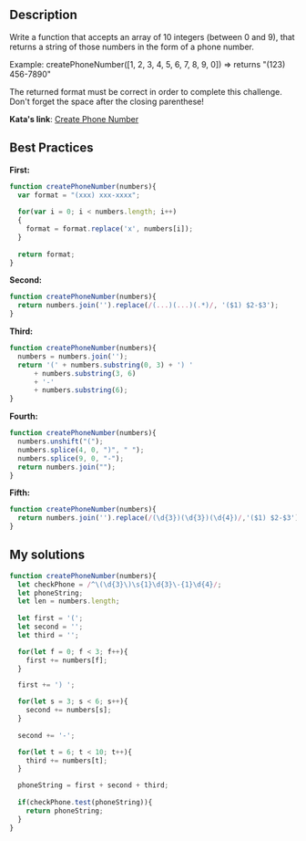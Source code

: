 ## Description

Write a function that accepts an array of 10 integers (between 0 and 9), that returns a string of those numbers in the form of a phone number.

Example:
createPhoneNumber([1, 2, 3, 4, 5, 6, 7, 8, 9, 0]) => returns "(123) 456-7890"

The returned format must be correct in order to complete this challenge. 
Don't forget the space after the closing parenthese!

**Kata's link**: [Create Phone Number](http://www.codewars.com/kata/create-phone-number/)

## Best Practices

**First:**
```js
function createPhoneNumber(numbers){
  var format = "(xxx) xxx-xxxx";
  
  for(var i = 0; i < numbers.length; i++)
  {
    format = format.replace('x', numbers[i]);
  }
  
  return format;
}
```

**Second:**
```js
function createPhoneNumber(numbers){
  return numbers.join('').replace(/(...)(...)(.*)/, '($1) $2-$3');
}
```

**Third:**
```js
function createPhoneNumber(numbers){
  numbers = numbers.join('');
  return '(' + numbers.substring(0, 3) + ') ' 
      + numbers.substring(3, 6) 
      + '-' 
      + numbers.substring(6);
}
```

**Fourth:**
```js
function createPhoneNumber(numbers){
  numbers.unshift("(");
  numbers.splice(4, 0, ")", " ");
  numbers.splice(9, 0, "-");
  return numbers.join("");
}
```

**Fifth:**
```js
function createPhoneNumber(numbers){
  return numbers.join('').replace(/(\d{3})(\d{3})(\d{4})/,'($1) $2-$3');
}
```

## My solutions
```js
function createPhoneNumber(numbers){
  let checkPhone = /^\(\d{3}\)\s{1}\d{3}\-{1}\d{4}/;
  let phoneString;  
  let len = numbers.length;
  
  let first = '(';
  let second = '';
  let third = '';

  for(let f = 0; f < 3; f++){
    first += numbers[f];
  }

  first += ') ';

  for(let s = 3; s < 6; s++){
    second += numbers[s];
  }
  
  second += '-';

  for(let t = 6; t < 10; t++){
    third += numbers[t];
  }

  phoneString = first + second + third;
  
  if(checkPhone.test(phoneString)){
    return phoneString;
  } 
}
```